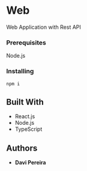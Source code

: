 # Web

Web Application with Rest API

### Prerequisites

Node.js

### Installing

```
npm i
```

## Built With

* React.js
* Node.js
* TypeScript

## Authors

* **Davi Pereira**
